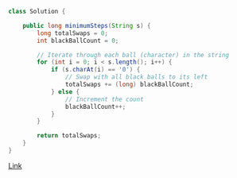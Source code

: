 ```java
class Solution {

    public long minimumSteps(String s) {
        long totalSwaps = 0;
        int blackBallCount = 0;

        // Iterate through each ball (character) in the string
        for (int i = 0; i < s.length(); i++) {
            if (s.charAt(i) == '0') {
                // Swap with all black balls to its left
                totalSwaps += (long) blackBallCount;
            } else {
                // Increment the count
                blackBallCount++;
            }
        }

        return totalSwaps;
    }
}
```
[Link](https://leetcode.com/problems/separate-black-and-white-balls/description/?envType=daily-question&envId=2024-10-15)